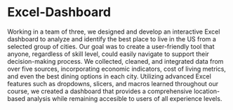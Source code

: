 # Excel-Dashboard
Working in a team of three, we designed and develop an interactive Excel dashboard to analyze and identify the best place to live in the US from a selected group of cities. Our goal was to create a user-friendly tool that anyone, regardless of skill level, could easily navigate to support their decision-making process. We collected, cleaned, and integrated data from over five sources, incorporating economic indicators, cost of living metrics, and even the best dining options in each city. Utilizing advanced Excel features such as dropdowns, slicers, and macros learned throughout our course, we created a dashboard that provides a comprehensive location-based analysis while remaining accesible to users of all experience levels.



